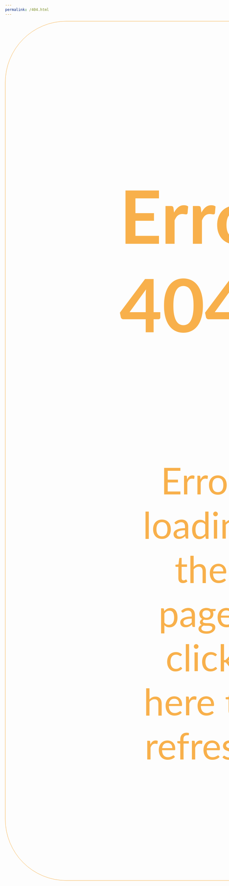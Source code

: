 ```yaml
---
permalink: /404.html
---
```

<div class="container" style="padding:10vh;border:1px solid #f8b04b;border-radius:5vh;height:50vh;width:50vw;display:flex;flex-direction:column;justify-content:center;align-items:center">
    <p style="color:#f8b04b;font-size:6vh;font-family:Lato;font-weight:bold">Error 404</p>
    <p style="text-align:center;font-size:3vh;font-family:Lato"><a href="https://mettacapital.in" style="text-decoration:none;color:#f8b04b">Error loading the page, click here to refresh</a></p>
</div>
